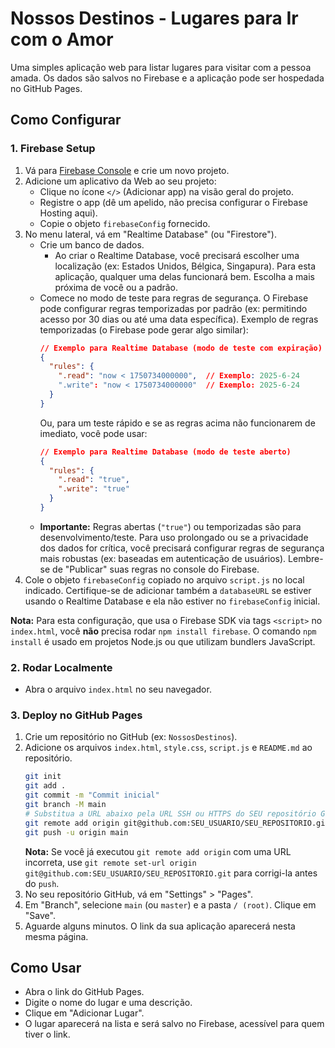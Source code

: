 # Nossos Destinos - Lugares para Ir com o Amor

Uma simples aplicação web para listar lugares para visitar com a pessoa amada.
Os dados são salvos no Firebase e a aplicação pode ser hospedada no GitHub Pages.

## Como Configurar

### 1. Firebase Setup

1.  Vá para [Firebase Console](https://console.firebase.google.com/) e crie um novo projeto.
2.  Adicione um aplicativo da Web ao seu projeto:
    *   Clique no ícone `</>` (Adicionar app) na visão geral do projeto.
    *   Registre o app (dê um apelido, não precisa configurar o Firebase Hosting aqui).
    *   Copie o objeto `firebaseConfig` fornecido.
3.  No menu lateral, vá em "Realtime Database" (ou "Firestore").
    *   Crie um banco de dados.
        *   Ao criar o Realtime Database, você precisará escolher uma localização (ex: Estados Unidos, Bélgica, Singapura). Para esta aplicação, qualquer uma delas funcionará bem. Escolha a mais próxima de você ou a padrão.
    *   Comece no modo de teste para regras de segurança. O Firebase pode configurar regras temporizadas por padrão (ex: permitindo acesso por 30 dias ou até uma data específica).
        Exemplo de regras temporizadas (o Firebase pode gerar algo similar):
        ```json
        // Exemplo para Realtime Database (modo de teste com expiração)
        {
          "rules": {
            ".read": "now < 1750734000000",  // Exemplo: 2025-6-24
            ".write": "now < 1750734000000"  // Exemplo: 2025-6-24
          }
        }
        ```
        Ou, para um teste rápido e se as regras acima não funcionarem de imediato, você pode usar:
        ```json
        // Exemplo para Realtime Database (modo de teste aberto)
        {
          "rules": {
            ".read": "true",
            ".write": "true"
          }
        }
        ```
    *   **Importante:** Regras abertas (`"true"`) ou temporizadas são para desenvolvimento/teste. Para uso prolongado ou se a privacidade dos dados for crítica, você precisará configurar regras de segurança mais robustas (ex: baseadas em autenticação de usuários). Lembre-se de "Publicar" suas regras no console do Firebase.
4.  Cole o objeto `firebaseConfig` copiado no arquivo `script.js` no local indicado. Certifique-se de adicionar também a `databaseURL` se estiver usando o Realtime Database e ela não estiver no `firebaseConfig` inicial.

**Nota:** Para esta configuração, que usa o Firebase SDK via tags `<script>` no `index.html`, você **não** precisa rodar `npm install firebase`. O comando `npm install` é usado em projetos Node.js ou que utilizam bundlers JavaScript.

### 2. Rodar Localmente

*   Abra o arquivo `index.html` no seu navegador.

### 3. Deploy no GitHub Pages

1.  Crie um repositório no GitHub (ex: `NossosDestinos`).
2.  Adicione os arquivos `index.html`, `style.css`, `script.js` e `README.md` ao repositório.
    ```bash
    git init
    git add .
    git commit -m "Commit inicial"
    git branch -M main
    # Substitua a URL abaixo pela URL SSH ou HTTPS do SEU repositório GitHub
    git remote add origin git@github.com:SEU_USUARIO/SEU_REPOSITORIO.git 
    git push -u origin main
    ```
    **Nota:** Se você já executou `git remote add origin` com uma URL incorreta, use `git remote set-url origin git@github.com:SEU_USUARIO/SEU_REPOSITORIO.git` para corrigi-la antes do `push`.
3.  No seu repositório GitHub, vá em "Settings" > "Pages".
4.  Em "Branch", selecione `main` (ou `master`) e a pasta `/ (root)`. Clique em "Save".
5.  Aguarde alguns minutos. O link da sua aplicação aparecerá nesta mesma página.

## Como Usar

*   Abra o link do GitHub Pages.
*   Digite o nome do lugar e uma descrição.
*   Clique em "Adicionar Lugar".
*   O lugar aparecerá na lista e será salvo no Firebase, acessível para quem tiver o link.
